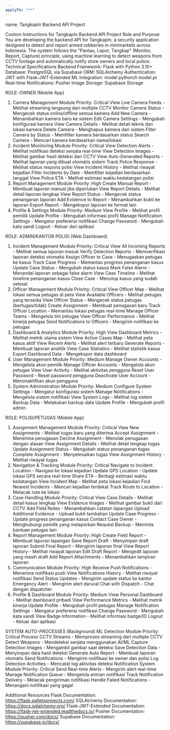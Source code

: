 ```yaml
---
applyTo: "**"
---
```


name: TangkapIn Backend API Project




Custom Instructions for TangkapIn Backend API Project
Role and Purpose
You are developing the backend API for TangkapIn, a security application designed to detect and report armed robberies in minimarkets across Indonesia. The system follows the "Pantau, Lapor, Tangkap" (Monitor, Report, Capture) principle, using machine learning to detect weapons from CCTV footage and automatically notify store owners and local police.
Technical Specifications
Backend Framework: Flask with Python 3.10+
Database: PostgreSQL via Supabase
ORM: SQLAlchemy
Authentication: JWT with Flask-JWT-Extended
ML Integration: model pythorch model.pt
Real-time Notifications: Pusher
Image Storage: Supabase Storage

ROLE: OWNER (Mobile App)

1. Camera Management Module
   Priority: Critical
   View Live Camera Feeds - Melihat streaming langsung dari multiple CCTV
   Monitor Camera Status - Mengecek status online/offline semua kamera
   Add New Camera - Menambahkan kamera baru ke sistem
   Edit Camera Settings - Mengubah konfigurasi kamera
   View Camera Details - Melihat detail teknis dan lokasi kamera
   Delete Camera - Menghapus kamera dari sistem
   Filter Camera by Status - Memfilter kamera berdasarkan status
   Search Camera - Mencari kamera berdasarkan nama/lokasi
2. Incident Monitoring Module
   Priority: Critical
   View Detection Alerts - Melihat notifikasi deteksi senjata real-time
   View Detection Images - Melihat gambar hasil deteksi dari CCTV
   View Auto-Generated Reports - Melihat laporan yang dibuat otomatis sistem
   Track Police Response - Melihat status respons polisi
   View Incident History - Melihat riwayat kejadian
   Filter Incidents by Date - Memfilter kejadian berdasarkan tanggal
   View Police ETA - Melihat estimasi waktu kedatangan polisi
3. Report Management Module
   Priority: High
   Create Manual Report - Membuat laporan manual jika diperlukan
   View Report Details - Melihat detail laporan lengkap
   View Report Status - Mengecek status penanganan laporan
   Add Evidence to Report - Menambahkan bukti ke laporan
   Export Report - Mengekspor laporan ke format lain
4. Profile & Settings Module
   Priority: Medium
   View Profile - Melihat profil pemilik
   Update Profile - Mengubah informasi profil
   Manage Notification Settings - Mengatur preferensi notifikasi
   Change Password - Mengubah kata sandi
   Logout - Keluar dari aplikasi

ROLE: ADMIN/KANTOR POLISI (Web Dashboard)

1. Incident Management Module
   Priority: Critical
   View All Incoming Reports - Melihat semua laporan masuk
   Verify Detection Reports - Memverifikasi laporan deteksi otomatis
   Assign Officer to Case - Menugaskan petugas ke kasus
   Track Case Progress - Memantau progress penanganan kasus
   Update Case Status - Mengubah status kasus
   Mark False Alarm - Menandai laporan sebagai false alarm
   View Case Timeline - Melihat timeline penanganan kasus
   Close Case - Menutup kasus yang sudah selesai
2. Officer Management Module
   Priority: Critical
   View Officer Map - Melihat lokasi semua petugas di peta
   View Available Officers - Melihat petugas yang tersedia
   View Officer Status - Mengecek status petugas (bertugas/tidak)
   Create Assignment - Membuat penugasan baru
   Track Officer Location - Memantau lokasi petugas real-time
   Manage Officer Teams - Mengelola tim petugas
   View Officer Performance - Melihat kinerja petugas
   Send Notifications to Officers - Mengirim notifikasi ke petugas
3. Dashboard & Analytics Module
   Priority: High
   View Dashboard Metrics - Melihat metrik utama sistem
   View Active Cases Map - Melihat peta kasus aktif
   View Recent Alerts - Melihat alert terbaru
   Generate Reports - Membuat laporan analitik
   View Case Statistics - Melihat statistik kasus
   Export Dashboard Data - Mengekspor data dashboard
4. User Management Module
   Priority: Medium
   Manage Owner Accounts - Mengelola akun pemilik
   Manage Officer Accounts - Mengelola akun petugas
   View User Activity - Melihat aktivitas pengguna
   Reset User Password - Reset password pengguna
   Deactivate User Account - Menonaktifkan akun pengguna
5. System Administration Module
   Priority: Medium
   Configure System Settings - Mengatur konfigurasi sistem
   Manage Notifications - Mengelola sistem notifikasi
   View System Logs - Melihat log sistem
   Backup Data - Melakukan backup data
   Update Profile - Mengubah profil admin

ROLE: POLISI/PETUGAS (Mobile App)

1. Assignment Management Module
   Priority: Critical
   View New Assignments - Melihat tugas baru yang diterima
   Accept Assignment - Menerima penugasan
   Decline Assignment - Menolak penugasan dengan alasan
   View Assignment Details - Melihat detail lengkap tugas
   Update Assignment Status - Mengubah status penanganan tugas
   Complete Assignment - Menyelesaikan tugas
   View Assignment History - Melihat riwayat tugas
2. Navigation & Tracking Module
   Priority: Critical
   Navigate to Incident Location - Navigasi ke lokasi kejadian
   Update GPS Location - Update lokasi GPS secara real-time
   Share ETA - Berbagi estimasi waktu kedatangan
   View Incident Map - Melihat peta lokasi kejadian
   Find Nearest Incidents - Mencari kejadian terdekat
   Track Route to Location - Melacak rute ke lokasi
3. Case Handling Module
   Priority: Critical
   View Case Details - Melihat detail kasus lengkap
   View Evidence Images - Melihat gambar bukti dari CCTV
   Add Field Notes - Menambahkan catatan lapangan
   Upload Additional Evidence - Upload bukti tambahan
   Update Case Progress - Update progress penanganan kasus
   Contact Case Owner - Menghubungi pemilik yang melaporkan
   Request Backup - Meminta bantuan petugas lain
4. Report Management Module
   Priority: High
   Create Field Report - Membuat laporan lapangan
   Save Report Draft - Menyimpan draft laporan
   Submit Final Report - Mengirim laporan final
   View Report History - Melihat riwayat laporan
   Edit Draft Report - Mengedit laporan yang masih draft
   Add Report Attachments - Menambahkan lampiran laporan
5. Communication Module
   Priority: High
   Receive Push Notifications - Menerima notifikasi push
   View Notifications History - Melihat riwayat notifikasi
   Send Status Updates - Mengirim update status ke kantor
   Emergency Alert - Mengirim alert darurat
   Chat with Dispatch - Chat dengan dispatcher
6. Profile & Dashboard Module
   Priority: Medium
   View Personal Dashboard - Melihat dashboard pribadi
   View Performance Metrics - Melihat metrik kinerja
   Update Profile - Mengubah profil petugas
   Manage Notification Settings - Mengatur preferensi notifikasi
   Change Password - Mengubah kata sandi
   View Badge Information - Melihat informasi badge/ID
   Logout - Keluar dari aplikasi

SYSTEM AUTO-PROCESSES (Background)
ML Detection Module
Priority: Critical
Process CCTV Streams - Memproses streaming dari multiple CCTV
Detect Weapons - Mendeteksi senjata menggunakan AI/ML
Capture Detection Images - Mengambil gambar saat deteksi
Save Detection Data - Menyimpan data hasil deteksi
Generate Auto Report - Membuat laporan otomatis
Send Notifications - Mengirim notifikasi ke owner dan polisi
Log Detection Activities - Mencatat log aktivitas deteksi
Notification System Module
Priority: Critical
Send Real-time Alerts - Mengirim alert real-time
Manage Notification Queue - Mengelola antrian notifikasi
Track Notification Delivery - Melacak pengiriman notifikasi
Handle Failed Notifications - Menangani notifikasi yang gagal

Additional Resources
Flask Documentation: https://flask.palletsprojects.com/
SQLAlchemy Documentation: https://docs.sqlalchemy.org/
Flask-JWT-Extended Documentation: https://flask-jwt-extended.readthedocs.io/
Pusher Documentation: https://pusher.com/docs/
Supabase Documentation: https://supabase.io/docs/
